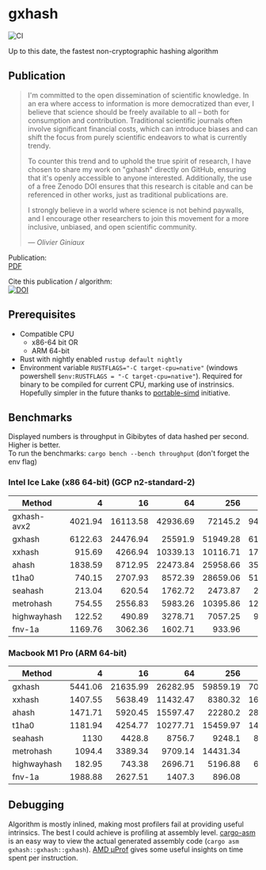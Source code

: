 # gxhash
![CI](https://github.com/ogxd/gxhash-rust/actions/workflows/rust.yml/badge.svg)

Up to this date, the fastest non-cryptographic hashing algorithm

## Publication

> I'm committed to the open dissemination of scientific knowledge. In an era where access to information is more democratized than ever, I believe that science should be freely available to all – both for consumption and contribution. Traditional scientific journals often involve significant financial costs, which can introduce biases and can shift the focus from purely scientific endeavors to what is currently trendy. 
>
> To counter this trend and to uphold the true spirit of research, I have chosen to share my work on "gxhash" directly on GitHub, ensuring that it's openly accessible to anyone interested. Additionally, the use of a free Zenodo DOI ensures that this research is citable and can be referenced in other works, just as traditional publications are. 
>
> I strongly believe in a world where science is not behind paywalls, and I encourage other researchers to join this movement for a more inclusive, unbiased, and open scientific community.
>
> _— Olivier Giniaux_

Publication:  
[PDF](https://github.com/ogxd/gxhash-rust/blob/main/article/article.pdf)

Cite this publication / algorithm:  
[![DOI](https://zenodo.org/badge/690754256.svg)](https://zenodo.org/badge/latestdoi/690754256)

## Prerequisites

- Compatible CPU
    - x86-64 bit OR
    - ARM 64-bit
- Rust with nightly enabled `rustup default nightly`
- Environment variable `RUSTFLAGS="-C target-cpu=native"` (windows powershell `$env:RUSTFLAGS = "-C target-cpu=native"`). Required for binary to be compiled for current CPU, marking use of instrinsics. Hopefully simpler in the future thanks to [portable-simd](https://github.com/rust-lang/portable-simd) initiative.

## Benchmarks

Displayed numbers is throughput in Gibibytes of data hashed per second. Higher is better.  
To run the benchmarks: `cargo bench --bench throughput` (don't forget the env flag)

### Intel Ice Lake (x86 64-bit) (GCP n2-standard-2)

| Method      |       4 |       16 |       64 |      256 |     1024 |     4096 |    16384 |
|-------------|--------:|---------:|---------:|---------:|---------:|---------:|---------:|
| gxhash-avx2 | 4021.94 | 16113.58 | 42936.69 |  72145.2 | 94127.12 | 98261.24 | 100333.4 |
| gxhash      | 6122.63 | 24476.94 |  25591.9 | 51949.28 | 61253.58 | 64774.75 | 65708.38 |
| xxhash      |  915.69 |  4266.94 | 10339.13 | 10116.71 | 17164.93 | 20135.65 | 22834.07 |
| ahash       | 1838.59 |  8712.95 | 22473.84 | 25958.66 | 35090.25 | 38440.04 |  39308.7 |
| t1ha0       |  740.15 |  2707.93 |  8572.39 | 28659.06 | 51202.34 | 59918.76 | 65902.36 |
| seahash     |  213.04 |   620.54 |  1762.72 |  2473.87 |  2761.71 |  2837.24 |  2860.51 |
| metrohash   |  754.55 |  2556.83 |  5983.26 | 10395.86 | 12738.02 | 13492.63 | 13624.54 |
| highwayhash |  122.52 |   490.89 |  3278.71 |  7057.25 |  9726.72 | 10743.01 | 11036.79 |
| fnv-1a      | 1169.76 |  3062.36 |  1602.71 |   933.96 |   833.82 |   811.77 |   808.07 |

### Macbook M1 Pro (ARM 64-bit)

| Method             |       4 |       16 |       64 |      256 |     1024 |     4096 |    16384 |
|--------------------|--------:|---------:|---------:|---------:|---------:|---------:|---------:|
| gxhash             | 5441.06 | 21635.99 | 26282.95 | 59859.19 | 70175.71 | 74723.96 | 75020.74 |
| xxhash             | 1407.55 |  5638.49 | 11432.47 |  8380.32 | 16289.65 | 18690.69 | 19310.57 |
| ahash              | 1471.71 |  5920.45 | 15597.47 |  22280.2 | 28672.62 |    29631 | 31174.07 |
| t1ha0              | 1181.94 |  4254.77 | 10277.71 | 15459.97 | 14120.73 | 13741.89 |  13743.4 |
| seahash            |    1130 |   4428.8 |   8756.7 |   9248.1 |  8357.73 |  8085.24 |   8056.4 |
| metrohash          |  1094.4 |  3389.34 |  9709.14 | 14431.34 |    17470 | 17679.48 |  17931.1 |
| highwayhash        |  182.95 |   743.38 |  2696.71 |  5196.88 |  6573.42 |  7061.91 |  7170.97 |
| fnv-1a             | 1988.88 |  2627.51 |   1407.3 |   896.08 |   777.74 |   753.23 |   745.68 |

## Debugging

Algorithm is mostly inlined, making most profilers fail at providing useful intrinsics. The best I could achieve is profiling at assembly level. [cargo-asm](https://github.com/gnzlbg/cargo-asm) is an easy way to view the actual generated assembly code (`cargo asm gxhash::gxhash::gxhash`). [AMD μProf](https://www.amd.com/en/developer/uprof.html) gives some useful insights on time spent per instruction.